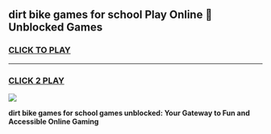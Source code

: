 
## dirt bike games for school Play Online 👋 Unblocked Games
<h3>
<a href="https://news.freeplayer.one?title=dirt_bike_games_for_school&ref=17GH">CLICK TO PLAY</a></h3>
<hr>

<h3>
<a href="https://news.freeplayer.one?title=dirt_bike_games_for_school&ref=17GH">CLICK 2 PLAY</a>
  
</h3>

<a href="https://news.freeplayer.one?title=dirt_bike_games_for_school&ref=17GH/"><img src="https://clearcache.store/games.png"></a>


**dirt bike games for school games unblocked: Your Gateway to Fun and Accessible Online Gaming**
